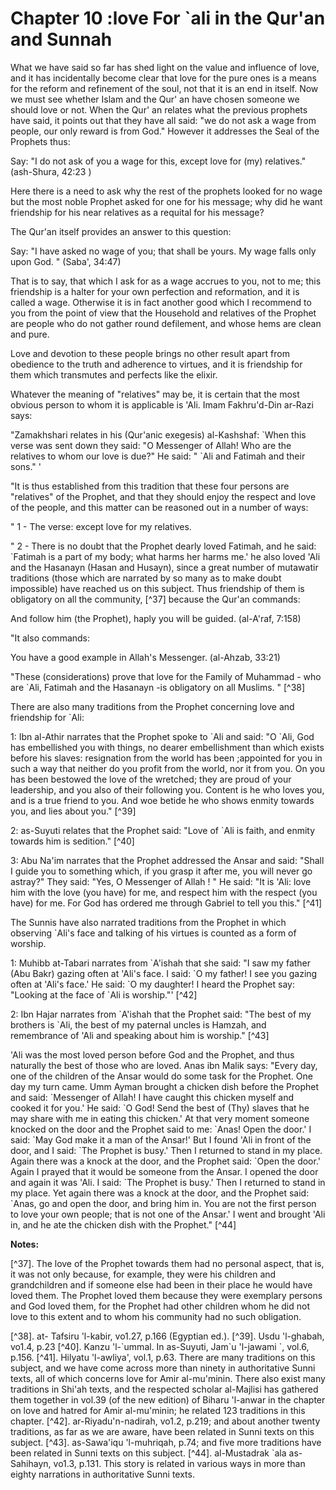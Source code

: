 Chapter 10 :love For `ali in the Qur'an and Sunnah
==================================================

What we have said so far has shed light on the value and influence of
love, and it has incidentally become clear that love for the pure ones
is a means for the reform and refinement of the soul, not that it is an
end in itself. Now we must see whether Islam and the Qur' an have chosen
someone we should love or not. When the Qur' an relates what the
previous prophets have said, it points out that they have all said: "we
do not ask a wage from people, our only reward is from God." However it
addresses the Seal of the Prophets thus:

Say: "I do not ask of you a wage for this, except love for (my)
relatives." (ash-Shura, 42:23 )

Here there is a need to ask why the rest of the prophets looked for no
wage but the most noble Prophet asked for one for his message; why did
he want friendship for his near relatives as a requital for his
message?

The Qur'an itself provides an answer to this question:

Say: "I have asked no wage of you; that shall be yours. My wage falls
only upon God. " (Saba', 34:47)

That is to say, that which I ask for as a wage accrues to you, not to
me; this friendship is a halter for your own perfection and reformation,
and it is called a wage. Otherwise it is in fact another good which I
recommend to you from the point of view that the Household and relatives
of the Prophet are people who do not gather round defilement, and whose
hems are clean and pure.

Love and devotion to these people brings no other result apart from
obedience to the truth and adherence to virtues, and it is friendship
for them which transmutes and perfects like the elixir.

Whatever the meaning of "relatives" may be, it is certain that the most
obvious person to whom it is applicable is 'Ali. Imam Fakhru'd-Din
ar-Razi says:

"Zamakhshari relates in his (Qur'anic exegesis) al-Kashshaf: \`When
this verse was sent down they said: "O Messenger of Allah! Who are the
relatives to whom our love is due?" He said: " \`Ali and Fatimah and
their sons." '

"It is thus established from this tradition that these four persons are
"relatives" of the Prophet, and that they should enjoy the respect and
love of the people, and this matter can be reasoned out in a number of
ways:

" 1 - The verse: except love for my relatives.

" 2 - There is no doubt that the Prophet dearly loved Fatimah, and he
said: \`Fatimah is a part of my body; what harms her harms me.' he also
loved 'Ali and the Hasanayn (Hasan and Husayn), since a great number of
mutawatir traditions (those which are narrated by so many as to make
doubt impossible) have reached us on this subject. Thus friendship of
them is obligatory on all the community, [^37] because the Qur'an
commands:

And follow him (the Prophet), haply you will be guided. (al-A'raf,
7:158)

"It also commands:

You have a good example in Allah's Messenger. (al-Ahzab, 33:21)

"These (considerations) prove that love for the Family of Muhammad -
who are \`Ali, Fatimah and the Hasanayn -is obligatory on all Muslims. "
[^38]

There are also many traditions from the Prophet concerning love and
friendship for \`Ali:

1: Ibn al-Athir narrates that the Prophet spoke to \`Ali and said: "O
\`Ali, God has embellished you with things, no dearer embellishment than
which exists before his slaves: resignation from the world has been
;appointed for you in such a way that neither do you profit from the
world, nor it from you. On you has been bestowed the love of the
wretched; they are proud of your leadership, and you also of their
following you. Content is he who loves you, and is a true friend to you.
And woe betide he who shows enmity towards you, and lies about you."
[^39]

2: as-Suyuti relates that the Prophet said: "Love of \`Ali is faith,
and enmity towards him is sedition." [^40]

3: Abu Na'im narrates that the Prophet addressed the Ansar and said:
"Shall I guide you to something which, if you grasp it after me, you
will never go astray?" They said: "Yes, O Messenger of Allah ! " He
said: "It is 'Ali: love him with the love (you have) for me, and respect
him with the respect (you have) for me. For God has ordered me through
Gabriel to tell you this." [^41]

The Sunnis have also narrated traditions from the Prophet in which
observing \`Ali's face and talking of his virtues is counted as a form
of worship.

1: Muhibb at-Tabari narrates from \`A'ishah that she said: "I saw my
father (Abu Bakr) gazing often at 'Ali's face. I said: \`O my father! I
see you gazing often at 'Ali's face.' He said: \`O my daughter! I heard
the Prophet say: "Looking at the face of \`Ali is worship."' [^42]

2: Ibn Hajar narrates from \`A'ishah that the Prophet said: "The best
of my brothers is \`Ali, the best of my paternal uncles is Hamzah, and
remembrance of 'Ali and speaking about him is worship." [^43]

'Ali was the most loved person before God and the Prophet, and thus
naturally the best of those who are loved. Anas ibn Malik says: "Every
day, one of the children of the Ansar would do some task for the
Prophet. One day my turn came. Umm Ayman brought a chicken dish before
the Prophet and said: \`Messenger of Allah! I have caught this chicken
myself and cooked it for you.' He said: \`O God! Send the best of (Thy)
slaves that he may share with me in eating this chicken.' At that very
moment someone knocked on the door and the Prophet said to me: \`Anas!
Open the door.' I said: \`May God make it a man of the Ansar!' But I
found 'Ali in front of the door, and I said: \`The Prophet is busy.'
Then I returned to stand in my place. Again there was a knock at the
door, and the Prophet said: \`Open the door.' Again I prayed that it
would be someone from the Ansar. I opened the door and again it was
'Ali. I said: \`The Prophet is busy.' Then I returned to stand in my
place. Yet again there was a knock at the door, and the Prophet said:
\`Anas, go and open the door, and bring him in. You are not the first
person to love your own people; that is not one of the Ansar.' I went
and brought 'Ali in, and he ate the chicken dish with the Prophet."
[^44]

**Notes:**

[^37]. The love of the Prophet towards them had no personal aspect, that
is, it was not only because, for example, they were his children and
grandchildren and if someone else had been in their place he would have
loved them. The Prophet loved them because they were exemplary persons
and God loved them, for the Prophet had other children whom he did not
love to this extent and to whom his community had no such obligation.

[^38]. at- Tafsiru 'l-kabir, vo1.27, p.166 (Egyptian ed.).
[^39]. Usdu 'l-ghabah, vo1.4, p.23
[^40]. Kanzu 'l-\`ummal. In as-Suyuti, Jam\`u 'l-jawami \`, vol.6,
p.156.
[^41]. Hilyatu 'l-awliya', vol.1, p.63. There are many traditions on
this subject, and we have come across more than ninety in authoritative
Sunni texts, all of which concerns love for Amir al-mu'minin. There also
exist many traditions in Shi'ah texts, and the respected scholar
al-Majlisi has gathered them together in vol.39 (of the new edition) of
Biharu 'l-anwar in the chapter on love and hatred for Amir al-mu'minin;
he related 123 traditions in this chapter.
[^42]. ar-Riyadu'n-nadirah, vo1.2, p.219; and about another twenty
traditions, as far as we are aware, have been related in Sunni texts on
this subject.
[^43]. as-Sawa'iqu 'l-muhriqah, p.74; and five more traditions have been
related in Sunni texts on this subject.
[^44]. al-Mustadrak \`ala as-Sahihayn, vo1.3, p.131. This story is
related in various ways in more than eighty narrations in authoritative
Sunni texts.

